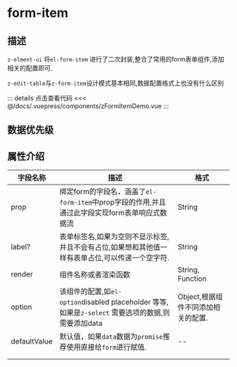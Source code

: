 # form-item

## 描述 

`z-elment-ui` 将`el-form-item` 进行了二次封装,整合了常用的form表单组件,添加相关的配置即可.

`z-edit-table`与`z-form-item`设计模式基本相同,数据配置格式上也没有什么区别

<ClientOnly><zFormItemDemo/></ClientOnly>

::: details 点击查看代码
<<< @/docs/.vuepress/components/zFormItemDemo.vue
:::

## 数据优先级




## 属性介绍

| 字段名称     | 描述                                                         | 格式                               |
| ------------ | ------------------------------------------------------------ | ---------------------------------- |
| prop         | 绑定form的字段名，涵盖了`el-form-item`中prop字段的作用,并且通过此字段实现form表单响应式数据流 | String                             |
| label?       | 表单标签名,如果为空则不显示标签,并且不会有占位,如果想和其他值一样有表单占位,可以传递一个空字符. | String                             |
| render       | 组件名称或者渲染函数                                         | String, Function                   |
| option       | 该组件的配置,如`el-option`disabled  placeholder 等等,如果是`z-select` 需要选项的数据,则需要添加data | Object,根据组件不同添加相关的配置. |
| defaultValue | 默认值，如果`data`数据为`promise`推荐使用直接给`form`进行赋值. | --                                 |
|              |                                                              |                                    |
|              |                                                              |                                    |


